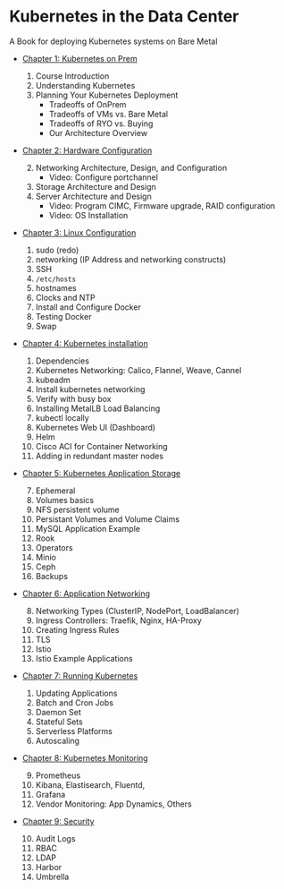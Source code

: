 # Kubernetes in the Data Center

A Book for deploying Kubernetes systems on Bare Metal

* [Chapter 1: Kubernetes on Prem](chapters/01-OnPrem.md)

	1. Course Introduction
	2. Understanding Kubernetes
	3. Planning Your Kubernetes Deployment   
		* Tradeoffs of OnPrem
		* Tradeoffs of VMs vs. Bare Metal
		* Tradeoffs of RYO vs. Buying
		* Our Architecture Overview
	
* [Chapter 2: Hardware Configuration](chapters/02-bminstall.md)
	
	2. Networking Architecture, Design, and Configuration
		* Video: Configure portchannel
	2. Storage Architecture and Design
	2. Server Architecture and Design
		* Video: Program CIMC, Firmware upgrade, RAID configuration
		* Video: OS Installation

		
* [Chapter 3: Linux Configuration](chapters/03-LinuxConfig.md)

	
	1. sudo (redo)
	1. networking (IP Address and networking constructs)
	1. SSH
	1. `/etc/hosts`
	1. hostnames
	1. Clocks and NTP
	1. Install and Configure Docker
	1. Testing Docker
	1. Swap
	
* [Chapter 4: Kubernetes installation](chapters/04-KubernetesInstallation.md)

	1. Dependencies
	1. Kubernetes Networking: Calico, Flannel, Weave, Cannel
	1. kubeadm 
	1. Install kubernetes networking
	1. Verify with busy box
	1. Installing MetalLB Load Balancing
	1. kubectl locally
	1. Kubernetes Web UI (Dashboard)
	1. Helm
	1. Cisco ACI for Container Networking
	1. Adding in redundant master nodes	
	
* [Chapter 5: Kubernetes Application Storage](chapters/07-storage)

	7. Ephemeral 
	8. Volumes basics
	9. NFS persistent volume 
	9. Persistant Volumes and Volume Claims
	7. MySQL Application Example
	7. Rook
	7. Operators
	7. Minio
	7. Ceph
	8. Backups
	
* [Chapter 6: Application Networking](chapters/08-networking)

	8. Networking Types (ClusterIP, NodePort, LoadBalancer)
	8. Ingress Controllers: Traefik, Nginx, HA-Proxy
	8. Creating Ingress Rules
	9. TLS
	8. Istio
	8. Istio Example Applications
	
* [Chapter 7: Running Kubernetes](chapters/x-things)
	1. Updating Applications
	3. Batch and Cron Jobs
	4. Daemon Set
	2. Stateful Sets
	3. Serverless Platforms
	4. Autoscaling

* [Chapter 8: Kubernetes Monitoring](chapters/09-monitoring)

	9. Prometheus
	9. Kibana, Elastisearch, Fluentd, 
	9. Grafana
	9. Vendor Monitoring: App Dynamics, Others

* [Chapter 9: Security](chapters/10-security)

	10. Audit Logs
	11. RBAC
	10. LDAP
	10. Harbor
	10. Umbrella
